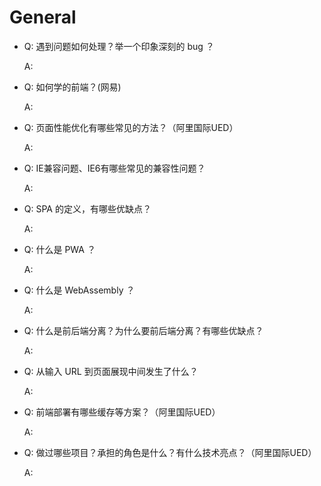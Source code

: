 # General

- Q: 遇到问题如何处理？举一个印象深刻的 bug ？

  A:

- Q: 如何学的前端？(网易)

  A:

- Q: 页面性能优化有哪些常见的方法？（阿里国际UED）

  A:

- Q: IE兼容问题、IE6有哪些常见的兼容性问题？

  A:

- Q: SPA 的定义，有哪些优缺点？

  A:

- Q: 什么是 PWA ？

  A:

- Q: 什么是 WebAssembly ？

  A:

- Q: 什么是前后端分离？为什么要前后端分离？有哪些优缺点？

  A:

- Q: 从输入 URL 到页面展现中间发生了什么？

  A:

- Q: 前端部署有哪些缓存等方案？（阿里国际UED）

  A:

- Q: 做过哪些项目？承担的角色是什么？有什么技术亮点？（阿里国际UED）

  A: